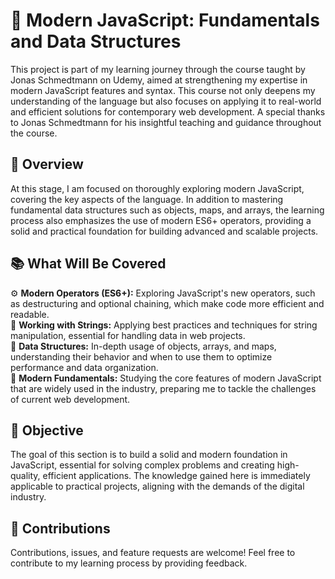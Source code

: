 # 🚀 Modern JavaScript: Fundamentals and Data Structures

This project is part of my learning journey through the course taught by Jonas Schmedtmann on Udemy, aimed at strengthening my expertise in modern JavaScript features and syntax. This course not only deepens my understanding of the language but also focuses on applying it to real-world and efficient solutions for contemporary web development. A special thanks to Jonas Schmedtmann for his insightful teaching and guidance throughout the course.

## 🌟 Overview

At this stage, I am focused on thoroughly exploring modern JavaScript, covering the key aspects of the language. In addition to mastering fundamental data structures such as objects, maps, and arrays, the learning process also emphasizes the use of modern ES6+ operators, providing a solid and practical foundation for building advanced and scalable projects.

## 📚 What Will Be Covered

⚙️ **Modern Operators (ES6+):** Exploring JavaScript's new operators, such as destructuring and optional chaining, which make code more efficient and readable.  
📝 **Working with Strings:** Applying best practices and techniques for string manipulation, essential for handling data in web projects.  
🧩 **Data Structures:** In-depth usage of objects, arrays, and maps, understanding their behavior and when to use them to optimize performance and data organization.  
🔑 **Modern Fundamentals:** Studying the core features of modern JavaScript that are widely used in the industry, preparing me to tackle the challenges of current web development.

## 🎯 Objective

The goal of this section is to build a solid and modern foundation in JavaScript, essential for solving complex problems and creating high-quality, efficient applications. The knowledge gained here is immediately applicable to practical projects, aligning with the demands of the digital industry.

## 🤝 Contributions

Contributions, issues, and feature requests are welcome! Feel free to contribute to my learning process by providing feedback.
